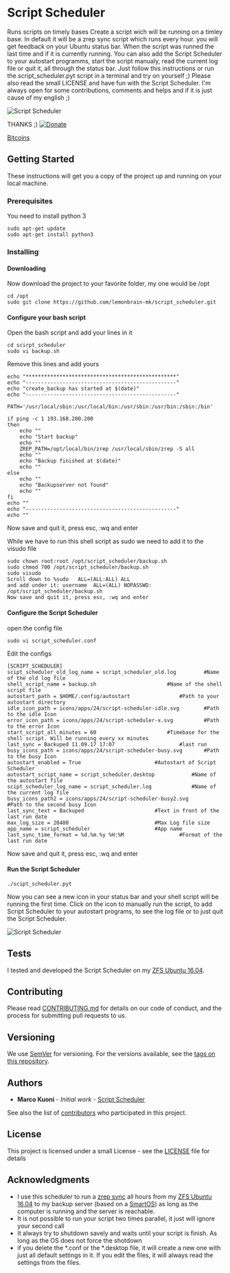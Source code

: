 # Script Scheduler
Runs scripts on timely bases
Create a script wich will be running on a timley base. In default it will be a zrep sync script which runs every hour. you will get feedback on your Ubuntu status bar. When the script was runned the last time and if it is currently running. You can also add the Script Scheduler to your autostart programms, start the script manualy, read the current log file or quit it, all through the status bar. 
Just follow this instructions or run the script_scheduler.pyt script in a terminal and try on yourself ;)
Please also read the small LICENSE and have fun with the Script Scheduler. I'm always open for some contributions, comments and helps and if it is just cause of my english ;)

![Script Scheduler](https://lemonbrain.ch/application/files/6215/0515/2249/ScriptScheduler.png)



THANKS ;)   [![Donate](https://www.paypalobjects.com/en_US/CH/i/btn/btn_donateCC_LG.gif)](https://www.paypal.com/cgi-bin/webscr?cmd=_donations&business=CSRQ8DRCERVPL&lc=CH&item_name=Github%20Script%20Scheduler&item_number=script_scheduler&currency_code=USD&bn=PP%2dDonationsBF%3abtn_donateCC_LG%2egif%3aNonHosted)

[Bitcoins](https://blockchain.info/payment_request?address=1sCwAVExKUjpSHV1QcHqp4ZUJrfu1nAi2&nosavecurrency=true&message=Script%20Scheduler)

## Getting Started

These instructions will get you a copy of the project up and running on your local machine.

### Prerequisites

You need to install python 3

```
sudo apt-get update
sudo apt-get install python3
```

### Installing
#### Downloading

Now download the project to your favorite folder, my one would be /opt
```
cd /opt
sudo git clone https://github.com/lemonbrain-mk/script_scheduler.git
```

#### Configure your bash script
Open the bash script and add your lines in it
```
cd scirpt_scheduler
sudo vi backup.sh
```

Remove this lines and add yours
```
echo "*************************************************"
echo "-------------------------------------------------"
echo "create_backup has started at $(date)"
echo "-------------------------------------------------"

PATH='/usr/local/sbin:/usr/local/bin:/usr/sbin:/usr/bin:/sbin:/bin'

if ping -c 1 193.168.200.200
then
    echo ""
    echo "Start backup"
    echo ""
    ZREP_PATH=/opt/local/bin/zrep /usr/local/sbin/zrep -S all
    echo ""
    echo "Backup finished at $(date)"
    echo ""
else
    echo ""
    echo "Backupserver not found"
    echo ""
fi
echo ""
echo "-------------------------------------------------"
echo ""
```

Now save and quit it, press esc, :wq and enter

While we have to run this shell script as sudo we need to add it to the visudo file
```
sudo chown root:root /opt/script_scheduler/backup.sh
sudo chmod 700 /opt/script_scheduler/backup.sh
sudo visudo
Scroll down to %sudo   ALL=(ALL:ALL) ALL
and add under it: username  ALL=(ALL) NOPASSWD: /opt/script_scheduler/backup.sh
Now save and quit it, press esc, :wq and enter
```

#### Configure the Script Scheduler
open the config file
```
sudo vi script_scheduler.conf
```

Edit the configs
```
[SCRIPT_SCHEDULER]
scipt_scheduler_old_log_name = script_scheduler_old.log 		#Name of the old log file
shell_script_name = backup.sh 						#Name of the shell script file
autostart_path = $HOME/.config/autostart				#Path to your autostart directory
idle_icon_path = icons/apps/24/script-scheduler-idle.svg 		#Path to the idle Icon
error_icon_path = icons/apps/24/script-scheduler-x.svg 			#Path to the error Icon
start_script_all_minutes = 60 						#Timebase for the shell script. Will be running every xx minutes
last_sync = Backuped 11.09.17 17:07 					#last run
busy_icons_path = icons/apps/24/script-scheduler-busy.svg 		#Path to the busy Icon
autostart_enabled = True 						#Autostart of Script Scheduler
autostart_script_name = script_scheduler.desktop 			#Name of the autostart file
scipt_scheduler_log_name = script_scheduler.log 			#Name of the current log file
busy_icons_path2 = icons/apps/24/script-scheduler-busy2.svg 		#Path to the second busy Icon
last_sync_text = Backuped 						#Text in front of the last run date
max_log_size = 20480							#Max Log file size
app_name = script_scheduler						#App name
last_sync_time_format = %d.%m.%y %H:%M					#Format of the last run date
```

Now save and quit it, press esc, :wq and enter

#### Run the Script Scheduler
```
./scipt_scheduler.pyt
```

Now you can see a new icon in your status bar and your shell script will be running the first time. Click on the icon to manually run the script, to add Script Scheduler to your autostart programs, to see the log file or to just quit the Script Scheduler.

![Script Scheduler](https://lemonbrain.ch/application/files/6215/0515/2249/ScriptScheduler.png)

## Tests
I tested and developed the Script Scheduler on my [ZFS Ubuntu 16.04](https://github.com/zfsonlinux/zfs/wiki/Ubuntu-16.04-Root-on-ZFS).

## Contributing

Please read [CONTRIBUTING.md](https://github.com/lemonbrain-mk/script_scheduler/blob/master/CONTRIBUTING.md) for details on our code of conduct, and the process for submitting pull requests to us.

## Versioning

We use [SemVer](http://semver.org/) for versioning. For the versions available, see the [tags on this repository](https://github.com/lemonbrain-mk/script_scheduler/tags). 

## Authors

* **Marco Kuoni** - *Initial work* - [Script Scheduler](https://github.com/lemonbrain-mk/script_scheduler)

See also the list of [contributors](https://github.com/lemonbrain-mk/script_scheduler/contributors) who participated in this project.

## License

This project is licensed under a small License - see the [LICENSE](LICENSE) file for details

## Acknowledgments
* I use this scheduler to run a [zrep sync](http://www.bolthole.com/solaris/zrep/) all hours from my [ZFS Ubuntu 16.04](https://github.com/zfsonlinux/zfs/wiki/Ubuntu-16.04-Root-on-ZFS) to my backup server (based on a [SmartOS](https://www.joyent.com/smartos)) as long as the computer is running and the server is reachable.
* It is not possible to run your script two times parallel, it just will ignore your second call
* It always try to shutdown savely and waits until your script is finish. As long as the OS does not force the shotdown
* if you delete the *.conf or the *.desktop file, it will create a new one with just all default settings in it. If you edit the files, it will always read the settings from the files.
